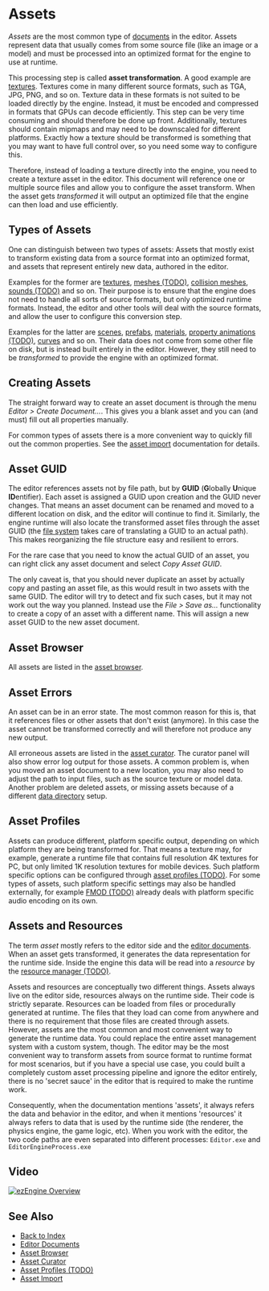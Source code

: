 # Assets

*Assets* are the most common type of [documents](../editor/editor-documents.md) in the editor. Assets represent data that usually comes from some source file (like an image or a model) and must be processed into an optimized format for the engine to use at runtime.

This processing step is called **asset transformation**. A good example are [textures](../graphics/textures-overview.md). Textures come in many different source formats, such as TGA, JPG, PNG, and so on. Texture data in these formats is not suited to be loaded directly by the engine. Instead, it must be encoded and compressed in formats that GPUs can decode efficiently. This step can be very time consuming and should therefore be done up front. Additionally, textures should contain mipmaps and may need to be downscaled for different platforms. Exactly how a texture should be transformed is something that you may want to have full control over, so you need some way to configure this.

Therefore, instead of loading a texture directly into the engine, you need to create a texture asset in the editor. This document will reference one or multiple source files and allow you to configure the asset transform. When the asset gets *transformed* it will output an optimized file that the engine can then load and use efficiently.

## Types of Assets

One can distinguish between two types of assets: Assets that mostly exist to transform existing data from a source format into an optimized format, and assets that represent entirely new data, authored in the editor.

Examples for the former are [textures](../graphics/textures-overview.md), [meshes (TODO)](../graphics/meshes-overview.md), [collision meshes](../physics/collision-meshes.md), [sounds (TODO)](../sound/sound-overview.md) and so on. Their purpose is to ensure that the engine does not need to handle all sorts of source formats, but only optimized runtime formats. Instead, the editor and other tools will deal with the source formats, and allow the user to configure this conversion step.

Examples for the latter are [scenes](../scenes/scene-editing.md), [prefabs](../prefabs/prefabs-overview.md), [materials](../materials/materials-overview.md), [property animations (TODO)](../animation/property-animation.md), [curves](../animation/curves.md) and so on. Their data does not come from some other file on disk, but is instead built entirely in the editor. However, they still need to be *transformed* to provide the engine with an optimized format.

## Creating Assets

The straight forward way to create an asset document is through the menu *Editor > Create Document...*. This gives you a blank asset and you can (and must) fill out all properties manually.

For common types of assets there is a more convenient way to quickly fill out the common properties. See the [asset import](import-assets.md) documentation for details.

## Asset GUID

The editor references assets not by file path, but by **GUID** (**G**lobally **U**nique **ID**entifier). Each asset is assigned a GUID upon creation and the GUID never changes. That means an asset document can be renamed and moved to a different location on disk, and the editor will continue to find it. Similarly, the engine runtime will also locate the transformed asset files through the asset GUID (the [file system](../runtime/filesystem.md) takes care of translating a GUID to an actual path). This makes reorganizing the file structure easy and resilient to errors.

For the rare case that you need to know the actual GUID of an asset, you can right click any asset document and select *Copy Asset GUID*.

The only caveat is, that you should never duplicate an asset by actually copy and pasting an asset file, as this would result in two assets with the same GUID. The editor will try to detect and fix such cases, but it may not work out the way you planned. Instead use the *File > Save as...* functionality to create a copy of an asset with a different name. This will assign a new asset GUID to the new asset document.

## Asset Browser

All assets are listed in the [asset browser](asset-browser.md).

## Asset Errors

An asset can be in an error state. The most common reason for this is, that it references files or other assets that don't exist (anymore). In this case the asset cannot be transformed correctly and will therefore not produce any new output.

All erroneous assets are listed in the [asset curator](asset-curator.md). The curator panel will also show error log output for those assets. A common problem is, when you moved an asset document to a new location, you may also need to adjust the path to input files, such as the source texture or model data. Another problem are deleted assets, or missing assets because of a different [data directory](../projects/data-directories.md) setup.

## Asset Profiles

Assets can produce different, platform specific output, depending on which platform they are being transformed for. That means a texture may, for example, generate a runtime file that contains full resolution 4K textures for PC, but only limited 1K resolution textures for mobile devices. Such platform specific options can be configured through [asset profiles (TODO)](asset-profiles.md). For some types of assets, such platform specific settings may also be handled externally, for example [FMOD (TODO)](../sound/fmod-overview.md) already deals with platform specific audio encoding on its own.

## Assets and Resources

The term *asset* mostly refers to the editor side and the [editor documents](../editor/editor-documents.md). When an asset gets transformed, it generates the data representation for the runtime side. Inside the engine this data will be read into a *resource* by the [resource manager (TODO)](../runtime/resource-management.md).

Assets and resources are conceptually two different things. Assets always live on the editor side, resources always on the runtime side. Their code is strictly separate. Resources can be loaded from files or procedurally generated at runtime. The files that they load can come from anywhere and there is no requirement that those files are created through assets. However, assets are the most common and most convenient way to generate the runtime data. You could replace the entire asset management system with a custom system, though. The editor may be the most convenient way to transform assets from source format to runtime format for most scenarios, but if you have a special use case, you could built a completely custom asset processing pipeline and ignore the editor entirely, there is no 'secret sauce' in the editor that is required to make the runtime work.

Consequently, when the documentation mentions 'assets', it always refers the data and behavior in the editor, and when it mentions 'resources' it always refers to data that is used by the runtime side (the renderer, the physics engine, the game logic, etc). When you work with the editor, the two code paths are even separated into different processes: `Editor.exe` and `EditorEngineProcess.exe`

## Video

[![ezEngine Overview](https://img.youtube.com/vi/1OUJfB6ltWw/0.jpg)](https://www.youtube.com/watch?v=1OUJfB6ltWw)

## See Also

* [Back to Index](../index.md)
* [Editor Documents](../editor/editor-documents.md)
* [Asset Browser](asset-browser.md)
* [Asset Curator](asset-curator.md)
* [Asset Profiles (TODO)](asset-profiles.md)
* [Asset Import](import-assets.md)
